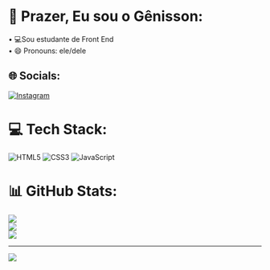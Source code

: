 # 💫 Prazer, Eu sou o Gênisson:
• 💻Sou estudante de Front End<br> • 😄 Pronouns: ele/dele


## 🌐 Socials:
[![Instagram](https://img.shields.io/badge/Instagram-%23E4405F.svg?logo=Instagram&logoColor=white)](https://instagram.com/_gegeviana) 

# 💻 Tech Stack:
![HTML5](https://img.shields.io/badge/html5-%23E34F26.svg?style=for-the-badge&logo=html5&logoColor=white) ![CSS3](https://img.shields.io/badge/css3-%231572B6.svg?style=for-the-badge&logo=css3&logoColor=white) ![JavaScript](https://img.shields.io/badge/javascript-%23323330.svg?style=for-the-badge&logo=javascript&logoColor=%23F7DF1E)
# 📊 GitHub Stats:
![](https://github-readme-stats.vercel.app/api?username=GenissonSantoss&theme=dark&hide_border=false&include_all_commits=false&count_private=false)<br/>
![](https://github-readme-streak-stats.herokuapp.com/?user=GenissonSantoss&theme=dark&hide_border=false)<br/>
![](https://github-readme-stats.vercel.app/api/top-langs/?username=GenissonSantoss&theme=dark&hide_border=false&include_all_commits=false&count_private=false&layout=compact)

---
[![](https://visitcount.itsvg.in/api?id=GenissonSantoss&icon=0&color=0)](https://visitcount.itsvg.in)

<!-- Proudly created with GPRM ( https://gprm.itsvg.in ) -->
